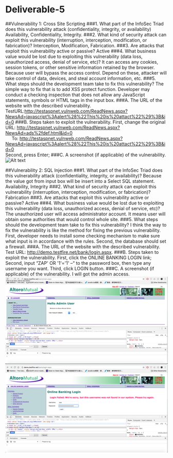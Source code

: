 # Deliverable-5
##Vulnerability 1: Cross Site Scripting
###1.	What part of the InfoSec Triad does this vulnerability attack (confidentiality, integrity, or availability)
Availability, Confidentiality, Integrity.
###2.	What kind of security attack can exploit this vulnerability (interruption, interception, modification, or fabrication)?
Interception, Modification, Fabrication.
###3.	Are attacks that exploit this vulnerability active or passive?
Active 
###4.	What business value would be lost due to exploiting this vulnerability (data loss, unauthorized access, denial of service, etc)?
It can access any cookies, session tokens, or other sensitive information retained by the browser. Because user will bypass the access control. Depend on these, attacker will take control of data, devices, and steal account information, etc.
###5.	What steps should the development team take to fix this vulnerability?
The simple way to fix that is to add XSS protect function. Developer may conduct a checking inspection that does not allow any JavaScript statements, symbols or HTML tags in the input box.
###A.	The URL of the website with the described vulnerability.
TestURL:http://testaspnet.vulnweb.com/ReadNews.aspx?NewsAd=javascript%3Aalert%28%22This%20is%20attact%22%29%3B&id=0
###B.	Steps taken to exploit the vulnerability.
First, change the original URL: http://testaspnet.vulnweb.com/ReadNews.aspx?NewsAd=ads%2fdef.html&id=0<br /> 
   &nbsp;&nbsp; &nbsp;&nbsp;To: http://testaspnet.vulnweb.com/ReadNews.aspx?NewsAd=javascript%3Aalert%28%22This%20is%20attact%22%29%3B&id=0<br /> 
Second, press Enter;
###C.	A screenshot (if applicable) of the vulnerability.
![Alt text](/path/to/img.jpg)

##Vulnerability 2: SQL Injection
###1.	What part of the InfoSec Triad does this vulnerability attack (confidentiality, integrity, or availability)?
  Because the value got from input box will be insert into a Select SQL statement.
Availability, Integrity
###2.	What kind of security attack can exploit this vulnerability (interruption, interception, modification, or fabrication)?
  Fabrication
###3.	Are attacks that exploit this vulnerability active or passive?
  Active
###4.	What business value would be lost due to exploiting this vulnerability (data loss, unauthorized access, denial of service, etc)?
  The unauthorized user will access administrator account. It means user will obtain some authorities that would control whole site.
###5.	What steps should the development team take to fix this vulnerability?
  I think the way to fix the vulnerability is like the method for fixing the previous vulnerability. First, developer needs to install some checking mechanism to make sure what input is in accordance with the rules. Second, the database should set a firewall.
###A. The URL of the website with the described vulnerability.
Test URL: http://demo.testfire.net/bank/login.aspx.
###B. Steps taken to exploit the vulnerability.
First, click the ONLINE BANKING LOGIN link;
Second, input “ZAP' OR '1'='1' –“ to the password box, then type any username you want.
Third, click LOGIN button.
###C. A screenshot (if applicable) of the vulnerability.
I will got the admin access.
![Alt text](https://github.com/ruinan/Deliverable-5/blob/master/screenshots/vulnerability2-1.png)
![Alt text](https://github.com/ruinan/Deliverable-5/blob/master/screenshots/vulnerability2-2.png)




